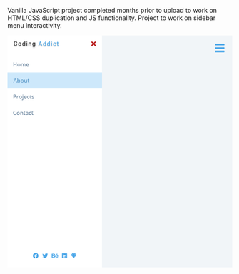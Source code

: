 Vanilla JavaScript project completed months prior to upload to work on HTML/CSS duplication and JS functionality. 
Project to work on sidebar menu interactivity.

![Screen capture of Sidebar homepage](./Project-Photo/FinalScreenCap-Sidebar.PNG)
